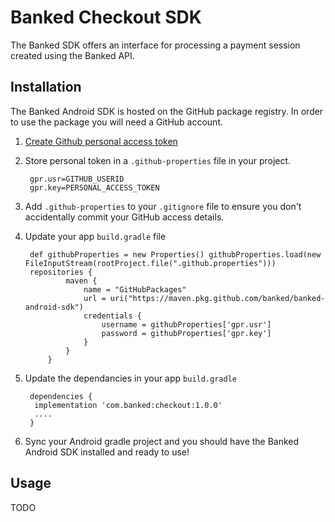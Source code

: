 # Banked Checkout SDK

The Banked SDK offers an interface for processing a payment session created using the Banked API.

## Installation

The Banked Android SDK is hosted on the GitHub package registry. In order to use the package you will need a GitHub account.

1) [Create Github personal access token](https://help.github.com/en/github/authenticating-to-github/creating-a-personal-access-token-for-the-command-line)
1) Store personal token in a `.github-properties` file in your project. 

        gpr.usr=GITHUB_USERID
        gpr.key=PERSONAL_ACCESS_TOKEN

1) Add `.github-properties` to your `.gitignore` file to ensure you don't accidentally commit your GitHub access details.
1) Update your app `build.gradle` file 

        def githubProperties = new Properties() githubProperties.load(new FileInputStream(rootProject.file(".github.properties")))
        repositories {
                maven {
                    name = "GitHubPackages"
                    url = uri("https://maven.pkg.github.com/banked/banked-android-sdk")
                    credentials {
                        username = githubProperties['gpr.usr']
                        password = githubProperties['gpr.key']
                    }
                }
            }

1) Update the dependancies in your app `build.gradle`

        dependencies {
         implementation 'com.banked:checkout:1.0.0'
         ....
        }

1) Sync your Android gradle project and you should have the Banked Android SDK installed and ready to use!

## Usage

TODO
